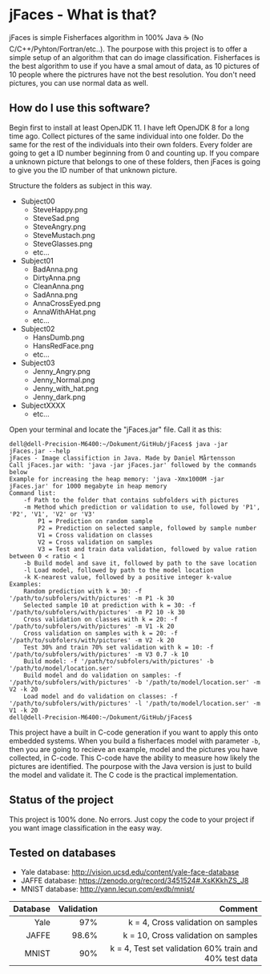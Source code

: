 # jFaces - What is that?

jFaces is simple Fisherfaces algorithm in 100% Java ☕ (No C/C++/Pyhton/Fortran/etc..). The pourpose with this project is to offer a simple setup of an algorithm that can do image classification.
Fisherfaces is the best algorithm to use if you have a smal amout of data, as 10 pictures of 10 people where the pictrures have not the best resolution. 
You don't need pictures, you can use normal data as well. 

## How do I use this software?

Begin first to install at least OpenJDK 11. I have left OpenJDK 8 for a long time ago.
Collect pictures of the same individual into one folder. Do the same for the rest of the individuals into their own folders.
Every folder are going to get a ID number beginning from 0 and counting up.
If you compare a unknown picture that belongs to one of these folders, then jFaces is going to give you the ID number of that unknown picture.

Structure the folders as subject in this way. 

- Subject00
  - SteveHappy.png
  - SteveSad.png
  - SteveAngry.png
  - SteveMustach.png
  - SteveGlasses.png
  - etc...
- Subject01
  - BadAnna.png
  - DirtyAnna.png
  - CleanAnna.png
  - SadAnna.png
  - AnnaCrossEyed.png
  - AnnaWithAHat.png
  - etc...
- Subject02
  - HansDumb.png
  - HansRedFace.png
  - etc...
- Subject03
  - Jenny_Angry.png
  - Jenny_Normal.png
  - Jenny_with_hat.png
  - Jenny_dark.png
- SubjectXXXX
  - etc...

Open your terminal and locate the "jFaces.jar" file. Call it as this:

```
dell@dell-Precision-M6400:~/Dokument/GitHub/jFaces$ java -jar jFaces.jar --help
jFaces - Image classifiction in Java. Made by Daniel Mårtensson
Call jFaces.jar with: 'java -jar jFaces.jar' followed by the commands below
Example for increasing the heap memory: 'java -Xmx1000M -jar jFaces.jar' for 1000 megabyte in heap memory
Command list:
	-f Path to the folder that contains subfolders with pictures
	-m Method which prediction or validation to use, followed by 'P1', 'P2', 'V1', 'V2' or 'V3'
		P1 = Prediction on random sample
		P2 = Prediction on selected sample, followed by sample number
		V1 = Cross validation on classes
		V2 = Cross validation on samples
		V3 = Test and train data validation, followed by value ration between 0 < ratio < 1
	-b Build model and save it, followed by path to the save location
	-l Load model, followed by path to the model location
	-k K-nearest value, followed by a positive integer k-value
Examples:
	Random prediction with k = 30: -f '/path/to/subfolers/with/pictures' -m P1 -k 30
	Selected sample 10 at prediction with k = 30: -f '/path/to/subfolers/with/pictures' -m P2 10 -k 30
	Cross validation on classes with k = 20: -f '/path/to/subfolers/with/pictures' -m V1 -k 20
	Cross validation on samples with k = 20: -f '/path/to/subfolers/with/pictures' -m V2 -k 20
	Test 30% and train 70% set validation with k = 10: -f '/path/to/subfolers/with/pictures' -m V3 0.7 -k 10
	Build model: -f '/path/to/subfolers/with/pictures' -b '/path/to/model/location.ser'
	Build model and do validation on samples: -f '/path/to/subfolers/with/pictures' -b '/path/to/model/location.ser' -m V2 -k 20
	Load model and do validation on classes: -f '/path/to/subfolers/with/pictures' -l '/path/to/model/location.ser' -m V1 -k 20
dell@dell-Precision-M6400:~/Dokument/GitHub/jFaces$ 
```

This project have a built in C-code generation if you want to apply this onto embedded systems.
When you build a fisherfaces model with parameter `-b`, then you are going to recieve an example, model and the pictures you have collected, in C-code. 
This C-code have the ability to measure how likely the pictures are identified. The pourpose with the Java version is just to build the model and validate it. 
The C code is the practical implementation. 

## Status of the project

This project is 100% done. No errors. Just copy the code to your project if you want image classification in the easy way.

## Tested on databases

- Yale database: http://vision.ucsd.edu/content/yale-face-database
- JAFFE database: https://zenodo.org/record/3451524#.XsKKkhZS_J8
- MNIST database: http://yann.lecun.com/exdb/mnist/

| Database     |  Validation | Comment | 
| ------------:|------------:|--------:|
|  Yale        |  97%        | k = 4, Cross validation on samples   |
|  JAFFE       |  98.6%      | k = 10, Cross validation on samples  |
|  MNIST       |  90%        | k = 4, Test set validation  60% train and 40% test data |
